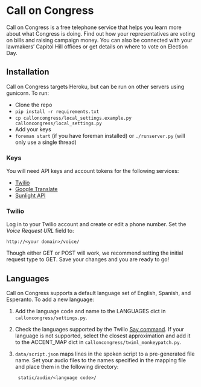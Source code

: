 # Call on Congress

Call on Congress is a free telephone service that helps you learn more about what Congress is doing. Find out how your representatives are voting on bills and raising campaign money. You can also be connected with your lawmakers’ Capitol Hill offices or get details on where to vote on Election Day.

## Installation

Call on Congress targets Heroku, but can be run on other servers using gunicorn. To run:

* Clone the repo
* `pip install -r requirements.txt`
* `cp calloncongress/local_settings.example.py calloncongress/local_settings.py`
* Add your keys
* `foreman start` (if you have foreman installed) or `./runserver.py` (will only use a single thread)

### Keys

You will need API keys and account tokens for the following services:

* [Twilio](http://www.twilio.com/)
* [Google Translate](https://developers.google.com/translate/)
* [Sunlight API](http://services.sunlightlabs.com/)

### Twilio

Log in to your Twilio account and create or edit a phone number. Set the *Voice Request URL* field to:

    http://<your domain>/voice/

Though either GET or POST will work, we recommend setting the initial request type to GET. Save your changes and you are ready to go!

## Languages

Call on Congress supports a default language set of English, Spanish, and Esperanto. To add a new language:

1. Add the language code and name to the LANGUAGES dict in `calloncongress/settings.py`.
1. Check the languages supported by the Twilio [Say command](http://www.twilio.com/docs/api/twiml/say). If your language is not supported, select the closest approximation and add it to the ACCENT_MAP dict in `calloncongress/twiml_monkeypatch.py`.
1. `data/script.json` maps lines in the spoken script to a pre-generated file name. Set your audio files to the names specified in the mapping file and place them in the following directory:

        static/audio/<language code>/